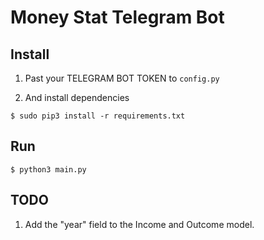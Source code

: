 # Money Stat Telegram Bot


## Install

1. Past your TELEGRAM BOT TOKEN to `config.py`

2. And install dependencies

`$ sudo pip3 install -r requirements.txt`

## Run

`$ python3 main.py`

## TODO

1. Add the "year" field to the Income and Outcome model.
